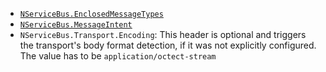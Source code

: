  
 * [`NServiceBus.EnclosedMessageTypes`](/nservicebus/messaging/headers.md#serialization-headers-nservicebus-enclosedmessagetypes)
 * [`NServiceBus.MessageIntent`](/nservicebus/messaging/headers.md#messaging-interaction-headers-nservicebus-messageintent)
 * `NServiceBus.Transport.Encoding`: This header is optional and triggers the transport's body format detection, if it was not explicitly configured. The value has to be `application/octect-stream` 
